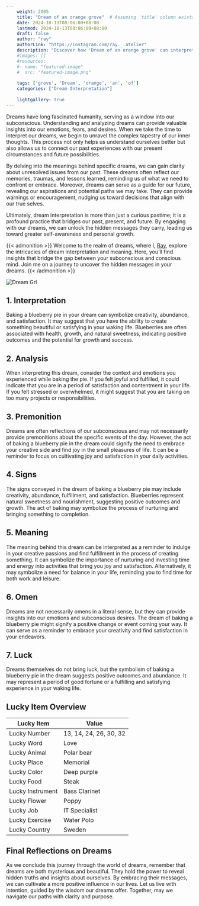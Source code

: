 ```yaml
---
    weight: 2005
    title: "Dream of an orange grove"  # Assuming 'title' column exists
    date: 2024-10-13T08:06:00+08:00
    lastmod: 2024-10-13T08:06:00+08:00
    draft: false
    author: "ray"
    authorLink: "https://instagram.com/ray._.atelier"
    description: "Discover how 'Dream of an orange grove' can interpret your future and uncover its significant meanings in your life."
    #images: []
    #resources:
    #- name: "featured-image"
    #  src: "featured-image.png"
    
    tags: ['grove', 'Dream', 'orange', 'an', 'of']
    categories: ["Dream Interpretation"]
    
    lightgallery: true
---
```

    
Dreams have long fascinated humanity, serving as a window into our subconscious. Understanding and analyzing dreams can provide valuable insights into our emotions, fears, and desires. When we take the time to interpret our dreams, we begin to unravel the complex tapestry of our inner thoughts. This process not only helps us understand ourselves better but also allows us to connect our past experiences with our present circumstances and future possibilities.

By delving into the meanings behind specific dreams, we can gain clarity about unresolved issues from our past. These dreams often reflect our memories, traumas, and lessons learned, reminding us of what we need to confront or embrace. Moreover, dreams can serve as a guide for our future, revealing our aspirations and potential paths we may take. They can provide warnings or encouragement, nudging us toward decisions that align with our true selves.

Ultimately, dream interpretation is more than just a curious pastime; it is a profound practice that bridges our past, present, and future. By engaging with our dreams, we can unlock the hidden messages they carry, leading us toward greater self-awareness and personal growth.

{{< admonition >}}
Welcome to the realm of dreams, where I, [Ray](https://instagram.com/ray._.atelier), explore the intricacies of dream interpretation and meaning. Here, you’ll find insights that bridge the gap between your subconscious and conscious mind. Join me on a journey to uncover the hidden messages in your dreams.
{{< /admonition >}}

![Dream Grl](https://cdn.pixabay.com/photo/2017/11/02/03/35/gothic-2910057_1280.jpg "Dream Grl")

## 1. Interpretation
 Baking a blueberry pie in your dream can symbolize creativity, abundance, and satisfaction. It may suggest that you have the ability to create something beautiful or satisfying in your waking life. Blueberries are often associated with health, growth, and natural sweetness, indicating positive outcomes and the potential for growth and success.

## 2. Analysis
 When interpreting this dream, consider the context and emotions you experienced while baking the pie. If you felt joyful and fulfilled, it could indicate that you are in a period of satisfaction and contentment in your life. If you felt stressed or overwhelmed, it might suggest that you are taking on too many projects or responsibilities.

## 3. Premonition
 Dreams are often reflections of our subconscious and may not necessarily provide premonitions about the specific events of the day. However, the act of baking a blueberry pie in the dream could signify the need to embrace your creative side and find joy in the small pleasures of life. It can be a reminder to focus on cultivating joy and satisfaction in your daily activities.

## 4. Signs
 The signs conveyed in the dream of baking a blueberry pie may include creativity, abundance, fulfillment, and satisfaction. Blueberries represent natural sweetness and nourishment, suggesting positive outcomes and growth. The act of baking may symbolize the process of nurturing and bringing something to completion.

## 5. Meaning
 The meaning behind this dream can be interpreted as a reminder to indulge in your creative passions and find fulfillment in the process of creating something. It can symbolize the importance of nurturing and investing time and energy into activities that bring you joy and satisfaction. Alternatively, it may symbolize a need for balance in your life, reminding you to find time for both work and leisure.

## 6. Omen
 Dreams are not necessarily omens in a literal sense, but they can provide insights into our emotions and subconscious desires. The dream of baking a blueberry pie might signify a positive change or event coming your way. It can serve as a reminder to embrace your creativity and find satisfaction in your endeavors.

## 7. Luck
 Dreams themselves do not bring luck, but the symbolism of baking a blueberry pie in the dream suggests positive outcomes and abundance. It may represent a period of good fortune or a fulfilling and satisfying experience in your waking life.

## Lucky Item Overview
| Lucky Item          | Value              |
|---------------|--------------------|
| Lucky Number        | 13, 14, 24, 26, 30, 32  |
| Lucky Word          | Love |
| Lucky Animal        | Polar bear |
| Lucky Place         | Memorial     |
| Lucky Color         | Deep purple     |
| Lucky Food          | Steak      |
| Lucky Instrument    | Bass Clarinet |
| Lucky Flower        | Poppy    |
| Lucky Job           | IT Specialist       |
| Lucky Exercise      | Water Polo  |
| Lucky Country       | Sweden    |


##  Final Reflections on Dreams

As we conclude this journey through the world of dreams, remember that dreams are both mysterious and beautiful. They hold the power to reveal hidden truths and insights about ourselves. By embracing their messages, we can cultivate a more positive influence in our lives. Let us live with intention, guided by the wisdom our dreams offer. Together, may we navigate our paths with clarity and purpose.
